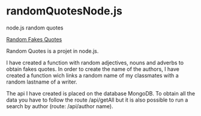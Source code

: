 # randomQuotesNode.js
node.js random quotes 

[Random Fakes Quotes](https://randomquotesfake.herokuapp.com/api/getAll)

Random Quotes is a projet in node.js.

I have created a function with random adjectives, nouns and adverbs to obtain fakes quotes. In order to create the name of the authors, I have created a function wich links a random name of my classmates with a random lastname of a writer.

The api I have created is placed on the database MongoDB. To obtain all the data you have to follow the route /api/getAll but it is also possible to run a search by author (route: /api/author name).
